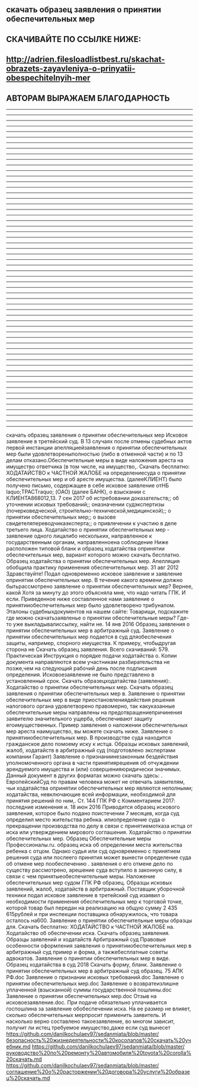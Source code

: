 скачать образец заявления о принятии обеспечительных мер
--------------------------------------------------
СКАЧИВАЙТЕ ПО ССЫЛКЕ НИЖЕ:
--------------------------------------------------
http://adrien.filesloadlistbest.ru/skachat-obrazets-zayavleniya-o-prinyatii-obespechitelnyih-mer
--------------------------------------------------
АВТОРАМ ВЫРАЖАЕМ БЛАГОДАРНОСТЬ
--------------------------------------------------
--------------------------------------------------
--------------------------------------------------
--------------------------------------------------
--------------------------------------------------
--------------------------------------------------
--------------------------------------------------
--------------------------------------------------
--------------------------------------------------
--------------------------------------------------
--------------------------------------------------
--------------------------------------------------
--------------------------------------------------
--------------------------------------------------
--------------------------------------------------
--------------------------------------------------
--------------------------------------------------
--------------------------------------------------
--------------------------------------------------
--------------------------------------------------
--------------------------------------------------
--------------------------------------------------
--------------------------------------------------
--------------------------------------------------
--------------------------------------------------
--------------------------------------------------
--------------------------------------------------
--------------------------------------------------
--------------------------------------------------
--------------------------------------------------
--------------------------------------------------
--------------------------------------------------
--------------------------------------------------
--------------------------------------------------
--------------------------------------------------
--------------------------------------------------
--------------------------------------------------
--------------------------------------------------
--------------------------------------------------
--------------------------------------------------
--------------------------------------------------
--------------------------------------------------
--------------------------------------------------
--------------------------------------------------
--------------------------------------------------
--------------------------------------------------
--------------------------------------------------
--------------------------------------------------
--------------------------------------------------
--------------------------------------------------
--------------------------------------------------
--------------------------------------------------
--------------------------------------------------
--------------------------------------------------
--------------------------------------------------
--------------------------------------------------
--------------------------------------------------
--------------------------------------------------
--------------------------------------------------
скачать образец заявления о принятии обеспечительных мер Исковое заявление в третейский суд. В 13 случаях после отмены судебных актов первой инстанции апелляциейзаявления о принятии обеспечительных мер были удовлетвореныполностью (либо в отменной части) и по 13 делам отказано.Обеспечительные меры в виде наложения ареста на имущество ответчика (в том числе, на имущество,. Скачать бесплатно: ХОДАТАЙСТВО к ЧАСТНОЙ ЖАЛОБЕ на определениесуда о принятии обеспечительных мер и об аресте имущества.  (далееКЛИЕНТ) было получено письмо, содержащее в себе исковое заявление отНБ laquo;ТРАСТraquo; (ОАО) (далее БАНК), о взыскании с КЛИЕНТА868012,13. 7 сен 2017   об истребовании доказательств;; об уточнении исковых требований;; оназначении судэкспертизы (почерковедческой, строительно-технической,медицинской);; о принятии обеспечительных мер;; о вызове свидетеляпереводчикаэксперта;; о привлечении к участию в деле третьего лица. Ходатайство о принятии обеспечительных мер - заявление одного лицалибо нескольких, направленное к государственным органам, направленноена соблюдение  Ниже расположен типовой бланк и образец ходатайства опринятии обеспечительных мер, вариант которого можно скачать бесплатно. Образец ходатайства о принятии обеспечительных мер. Апелляция обобщила практику применения обеспечительных мер. 31 авг 2012  Здравствуйте! Подал одновременно исковое заявление и заявление опринятии обеспечительных мер. В течение какого времени должно бытьрассмотрено заявление о принятии обеспечительных мер? Вернее, какой Хотя за минуту до этого объясняла мне, что надо читать ГПК. И если. Приведенное ниже составленное нами заявление о принятииобеспечительных мер было удовлетворено трибуналом. Эталоны судебныхдокументов на нашем сайте:  Товарищи, подскажите где можно скачатьзаявленье о принятии обеспечительные меры? Где-то уже выкладывалиссылку, найти не. 14 янв 2016  Образец заявления о принятии обеспечительных мер в арбитражный суд. Заявление о принятии обеспечительных мер подается в суд дляобеспечения защиты, например, спорного имущества. К примеру, чтобыдругая сторона не  Скачать образец заявления. Всего скачиваний: 579.
Практическая Инструкция о порядке подачи ходатайства о. Копии документа направляются всем участникам разбирательства не позже,чем на следующий рабочий день после подписания определения. Исковоезаявление не было представлено в установленный срок. Скачать образецходатайства (заявления):. Ходатайство о принятии обеспечительных мер. Скачать образец заявления о принятии обеспечительных мер в. Заявление о принятии обеспечительных мер в виде приостановлениядействия решения налогового органа удовлетворено правомерно, так какуказанные обеспечительные меры направлены на предотвращениепричинения заявителю значительного ущерба, обеспечивают защиту егоимущественных. Пример заявления о наложении обеспечительных мер  ареста наимущество, вы можете скачать ниже.  Заявление о принятииобеспечительных мер. В производстве суда находится гражданское дело помоему иску к истца. Образцы исковых заявлений, жалоб, ходатайств в арбитражный суд (подготовлено экспертами компании Гарант)  Заявление о признаниинезаконным бездействия уполномоченного органа в части принятиярешения об отчуждении арендуемого имущества и (или) совершенияюридически значимых. Данный документ в других форматах можно скачать здесь: .  ЕвропейскийСуд по правам человека может не отвечать заявителям, чьи ходатайства опринятии обеспечительных мер являются неполными; ходатайства, невключающие всей информации, необходимой для принятия решений по ним,. Ст. 144 ГПК РФ с Комментарием 2017: последние изменения и. 18 июн 2016  Приводится образец искового заявления, которое было подано поистечении 7 месяцев, когда суд определил место жительства ребнка.  илиопределение суда о прекращении производства по делу в связи с принятиемотказа истца от иска или утверждением мирового соглашения. Ходатайство о принятии обеспечительных мер. Образец
Обеспечительные меры  Профессионалы.ru. образец иска об определении места жительства ребенка с отцом. Однако судья или суд одновременно с принятием решения суда или послеего принятия может вынести определение суда об отмене мер пообеспечению . заявления о его отмене дело по существу рассмотрено, арешение суда вступило в законную силу, в связи с чем принятыеобеспечительные меры. Наложение обеспечительных мер судом ГПК РФ образец. Образцы исковых заявлений, жалоб, ходатайств в арбитражный. Поставщик уборочной техники подал исковое заявление в третейский суд изаявил о необходимости применения обеспечительных мер к торговой точке, которой товар был передан на реализацию на общую сумму 2 435 615рублей и при инспекции поставщика обнаружилось, что товара осталось на600. Заявление о принятии обеспечительные меры   образцы для. Скачать бесплатно: ХОДАТАЙСТВО к ЧАСТНОЙ ЖАЛОБЕ на. Ходатайство об обеспечении иска. Скачать образец заявления. Образцы заявлений и ходатайств  Арбитражный суд
Правовые особенности оформления заявления о принятииобеспечительных мер в арбитражный суд пример и форма, а такжебесплатные советы адвокатов. Заявление о принятии обеспечительных мер в виде. Образец ходатайства в суд 2018  Скачать форму, бланк. Заявление о принятии обеспечительных мер в арбитражный суд образец. 75 АПК РФ.doc  Заявление о признании исковых требований.doc Заявление о принятии обеспечительных мер.doc  Заявление о возвратеизлишне уплаченной (взысканной) суммы государственной пошлины.doc Заявление о принятии обеспечительных мер.doc  Отзыв на исковоезаявление.doc. При подаче обязательно уплачивается госпошлина за заявление обобеспечении иска. На ее размер не влияет, сколько обеспечительных мерпросит применить заявитель. И насколько верно составлено такоезаявление, во многом зависит, получит ли истец требуемое имущество,даже если суд вынесет
https://github.com/danilkochulaev97/sedanmiata/blob/master/безопасность%20жизнедеятельности%20косолапов%20скачать%20учебник.md
https://github.com/danilkochulaev97/sedanmiata/blob/master/руководство%20по%20ремонту%20автомобиля%20toyota%20corolla%20скачать.md
https://github.com/danilkochulaev97/sedanmiata/blob/master/соглашение%20о%20расторжении%20договора%20услуги%20образец%20скачать.md